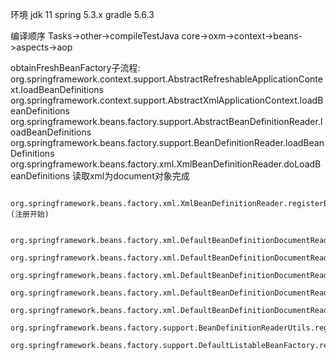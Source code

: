环境
jdk 11
spring 5.3.x
gradle 5.6.3

编译顺序
Tasks->other->compileTestJava
core->oxm->context->beans->aspects->aop


obtainFreshBeanFactory子流程:
org.springframework.context.support.AbstractRefreshableApplicationContext.loadBeanDefinitions
    org.springframework.context.support.AbstractXmlApplicationContext.loadBeanDefinitions
        org.springframework.beans.factory.support.AbstractBeanDefinitionReader.loadBeanDefinitions
            org.springframework.beans.factory.support.BeanDefinitionReader.loadBeanDefinitions
                org.springframework.beans.factory.xml.XmlBeanDefinitionReader.doLoadBeanDefinitions 读取xml为document对象完成

                    org.springframework.beans.factory.xml.XmlBeanDefinitionReader.registerBeanDefinitions (注册开始)

                        org.springframework.beans.factory.xml.DefaultBeanDefinitionDocumentReader.registerBeanDefinitions
                            org.springframework.beans.factory.xml.DefaultBeanDefinitionDocumentReader.doRegisterBeanDefinitions
                                org.springframework.beans.factory.xml.DefaultBeanDefinitionDocumentReader.parseBeanDefinitions
                                    org.springframework.beans.factory.xml.DefaultBeanDefinitionDocumentReader.parseDefaultElement
                                        org.springframework.beans.factory.xml.DefaultBeanDefinitionDocumentReader.processBeanDefinition
                                            org.springframework.beans.factory.support.BeanDefinitionReaderUtils.registerBeanDefinition
                                                org.springframework.beans.factory.support.DefaultListableBeanFactory.registerBeanDefinition

